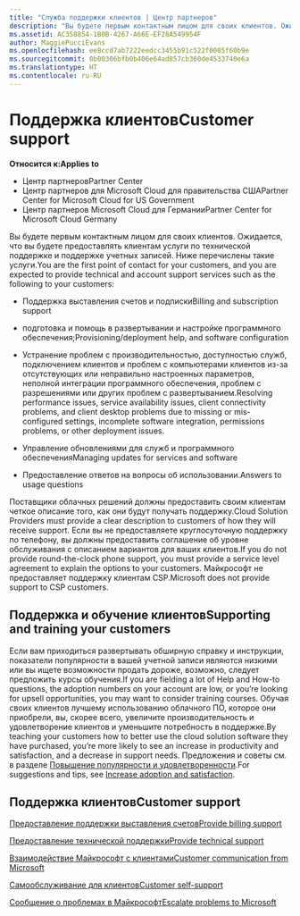 ```yaml
---
title: "Служба поддержки клиентов | Центр партнеров"
description: "Вы будете первым контактным лицом для своих клиентов. Ожидается, что вы будете предоставлять клиентам услуги по технической поддержке и поддержке учетных записей. Ниже перечислены такие услуги. Поддержка выставления счетов и подписок. Подготовка и помощь в развертывании и настройке программного обеспечения. Устранение проблем с производительностью, доступностью служб, подключением клиентов и проблем с компьютерами клиентов из-за отсутствующих или неправильно настроенных параметров, неполной интеграции программного обеспечения, проблем с разрешениями или других проблем с развертыванием. Управление обновлениями для служб и программного обеспечения; предоставление ответов на вопросы об использовании. Поставщики облачных решений должны предоставить своим клиентам четкое описание того, как они будут получать поддержку. Если вы не предоставляете круглосуточную поддержку по телефону, вы должны предоставить соглашение об уровне обслуживания с описанием вариантов для ваших клиентов. Майкрософт не предоставляет поддержку клиентам CSP."
ms.assetid: AC358854-1B0B-4267-A66E-EF28A549954F
author: MaggiePucciEvans
ms.openlocfilehash: ee8ccd7ab7222eedcc3455b91c522f0005f60b9e
ms.sourcegitcommit: 0b00306bfb0b406e64ad857cb360de4533740e6a
ms.translationtype: HT
ms.contentlocale: ru-RU
---
```

# <a name="customer-support"></a><span data-ttu-id="54e5c-105">Поддержка клиентов</span><span class="sxs-lookup"><span data-stu-id="54e5c-105">Customer support</span></span>

**<span data-ttu-id="54e5c-106">Относится к:</span><span class="sxs-lookup"><span data-stu-id="54e5c-106">Applies to</span></span>**

-  <span data-ttu-id="54e5c-107">Центр партнеров</span><span class="sxs-lookup"><span data-stu-id="54e5c-107">Partner Center</span></span>
-  <span data-ttu-id="54e5c-108">Центр партнеров для Microsoft Cloud для правительства США</span><span class="sxs-lookup"><span data-stu-id="54e5c-108">Partner Center for Microsoft Cloud for US Government</span></span>
-  <span data-ttu-id="54e5c-109">Центр партнеров Microsoft Cloud для Германии</span><span class="sxs-lookup"><span data-stu-id="54e5c-109">Partner Center for Microsoft Cloud Germany</span></span>

<span data-ttu-id="54e5c-110">Вы будете первым контактным лицом для своих клиентов. Ожидается, что вы будете предоставлять клиентам услуги по технической поддержке и поддержке учетных записей. Ниже перечислены такие услуги.</span><span class="sxs-lookup"><span data-stu-id="54e5c-110">You are the first point of contact for your customers, and you are expected to provide technical and account support services such as the following to your customers:</span></span>

-   <span data-ttu-id="54e5c-111">Поддержка выставления счетов и подписки</span><span class="sxs-lookup"><span data-stu-id="54e5c-111">Billing and subscription support</span></span>

-   <span data-ttu-id="54e5c-112">подготовка и помощь в развертывании и настройке программного обеспечения;</span><span class="sxs-lookup"><span data-stu-id="54e5c-112">Provisioning/deployment help, and software configuration</span></span>

-   <span data-ttu-id="54e5c-113">Устранение проблем с производительностью, доступностью служб, подключением клиентов и проблем с компьютерами клиентов из-за отсутствующих или неправильно настроенных параметров, неполной интеграции программного обеспечения, проблем с разрешениями или других проблем с развертыванием.</span><span class="sxs-lookup"><span data-stu-id="54e5c-113">Resolving performance issues, service availability issues, client connectivity problems, and client desktop problems due to missing or mis-configured settings, incomplete software integration, permissions problems, or other deployment issues.</span></span>

-   <span data-ttu-id="54e5c-114">Управление обновлениями для служб и программного обеспечения</span><span class="sxs-lookup"><span data-stu-id="54e5c-114">Managing updates for services and software</span></span>

-   <span data-ttu-id="54e5c-115">Предоставление ответов на вопросы об использовании.</span><span class="sxs-lookup"><span data-stu-id="54e5c-115">Answers to usage questions</span></span>

<span data-ttu-id="54e5c-116">Поставщики облачных решений должны предоставить своим клиентам четкое описание того, как они будут получать поддержку.</span><span class="sxs-lookup"><span data-stu-id="54e5c-116">Cloud Solution Providers must provide a clear description to customers of how they will receive support.</span></span> <span data-ttu-id="54e5c-117">Если вы не предоставляете круглосуточную поддержку по телефону, вы должны предоставить соглашение об уровне обслуживания с описанием вариантов для ваших клиентов.</span><span class="sxs-lookup"><span data-stu-id="54e5c-117">If you do not provide round-the-clock phone support, you must provide a service level agreement to explain the options to your customers.</span></span> <span data-ttu-id="54e5c-118">Майкрософт не предоставляет поддержку клиентам CSP.</span><span class="sxs-lookup"><span data-stu-id="54e5c-118">Microsoft does not provide support to CSP customers.</span></span>

## <span data-ttu-id="54e5c-119"><a href="" id="supportingtrainingcustomers"></a>Поддержка и обучение клиентов</span><span class="sxs-lookup"><span data-stu-id="54e5c-119"><a href="" id="supportingtrainingcustomers"></a>Supporting and training your customers</span></span>


<span data-ttu-id="54e5c-120">Если вам приходиться развертывать обширную справку и инструкции, показатели популярности в вашей учетной записи являются низкими или вы ищете возможности продать дороже, возможно, следует предложить курсы обучения.</span><span class="sxs-lookup"><span data-stu-id="54e5c-120">If you are fielding a lot of Help and How-to questions, the adoption numbers on your account are low, or you’re looking for upsell opportunities, you may want to consider training courses.</span></span> <span data-ttu-id="54e5c-121">Обучая своих клиентов лучшему использованию облачного ПО, которое они приобрели, вы, скорее всего, увеличите производительность и удовлетворение клиентов и уменьшите потребность в поддержке.</span><span class="sxs-lookup"><span data-stu-id="54e5c-121">By teaching your customers how to better use the cloud solution software they have purchased, you’re more likely to see an increase in productivity and satisfaction, and a decrease in support needs.</span></span> <span data-ttu-id="54e5c-122">Предложения и советы см. в разделе [Повышение популярности и удовлетворенности](increasing-adoption-and-satisfaction.md).</span><span class="sxs-lookup"><span data-stu-id="54e5c-122">For suggestions and tips, see [Increase adoption and satisfaction](increasing-adoption-and-satisfaction.md).</span></span>

## <a name="customer-support"></a><span data-ttu-id="54e5c-123">Поддержка клиентов</span><span class="sxs-lookup"><span data-stu-id="54e5c-123">Customer support</span></span>


[<span data-ttu-id="54e5c-124">Предоставление поддержки выставления счетов</span><span class="sxs-lookup"><span data-stu-id="54e5c-124">Provide billing support</span></span>](provide-billing-support.md)

[<span data-ttu-id="54e5c-125">Предоставление технической поддержки</span><span class="sxs-lookup"><span data-stu-id="54e5c-125">Provide technical support</span></span>](provide-technical-support.md)

[<span data-ttu-id="54e5c-126">Взаимодействие Майкрософт с клиентами</span><span class="sxs-lookup"><span data-stu-id="54e5c-126">Customer communication from Microsoft</span></span>](customer-communication-from-microsoft.md)

[<span data-ttu-id="54e5c-127">Самообслуживание для клиентов</span><span class="sxs-lookup"><span data-stu-id="54e5c-127">Customer self-support</span></span>](customer-self-support.md)

[<span data-ttu-id="54e5c-128">Сообщение о проблемах в Майкрософт</span><span class="sxs-lookup"><span data-stu-id="54e5c-128">Escalate problems to Microsoft</span></span>](escalate-problems-to-microsoft.md)

 

 



